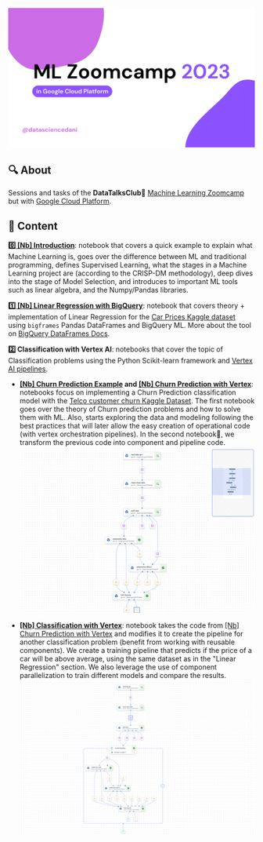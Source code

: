 <img src="assets/auxiliary-images/covers/cover-readme.png">

## 🔍 About


Sessions and tasks of the **DataTalksClub💬** [Machine Learning Zoomcamp](https://github.com/DataTalksClub/machine-learning-zoomcamp) but with [Google Cloud Platform](https://console.cloud.google.com).


## 🚀 Content

[**0️⃣ [Nb] Introduction**](nbs/theory/00_intro.ipynb): notebook that covers a quick example to explain what Machine Learning is, goes over the difference between ML and traditional programming, defines Supervised Learning, what the stages in a Machine Learning project are (according to the CRISP-DM methodology), deep dives into the stage of Model Selection, and introduces to important ML tools such as linear algebra, and the Numpy/Pandas libraries. 

[**1️⃣ [Nb] Linear Regression with BigQuery**](nbs/theory/01_linear_regression.ipynb): notebook that covers theory + implementation of Linear Regression for the [Car Prices Kaggle dataset](https://www.kaggle.com/datasets/CooperUnion/cardataset?resource=download) using `bigframes` Pandas DataFrames and BigQuery ML. More about the tool on [BigQuery DataFrames Docs](https://cloud.google.com/python/docs/reference/bigframes/latest).

**2️⃣ Classification with Vertex AI**: notebooks that cover the topic of Classification problems using the Python Scikit-learn framework and [Vertex AI pipelines](https://cloud.google.com/vertex-ai/docs/pipelines/introduction).

- **[[Nb] Churn Prediction Example](nbs/theory/02_churn_pred.ipynb) and [[Nb] Churn Prediction with Vertex](nbs/theory/02_churn_pred_vertex.ipynb)**: notebooks focus on implementing a Churn Prediction classification model with the [Telco customer churn Kaggle Dataset](https://www.kaggle.com/datasets/blastchar/telco-customer-churn). The first notebook goes over the theory of Churn prediction problems and how to solve them with ML. Also, starts exploring the data and modeling following the best practices that will later allow the easy creation of operational code (with vertex orchestration pipelines). In the second notebook🌟, we transform the previous code into component and pipeline code.
    ![](assets/auxiliary-images/churn_vertex.png)  

- **[[Nb] Classification with Vertex](nbs/homework/02_classification_vertex.ipynb)**: notebook takes the code from [[Nb] Churn Prediction with Vertex](nbs/theory/02_churn_pred_vertex.ipynb) and modifies it to create the pipeline for another classification problem (benefit from working with reusable components). We create a training pipeline that predicts if the price of a car will be above average, using the same dataset as in the "Linear Regression" section. We also leverage the use of component parallelization to train different models and compare the results.
    ![](assets/auxiliary-images/car_vertex.png) 
